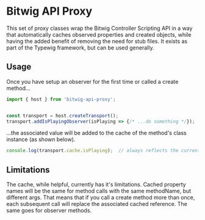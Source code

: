 # Bitwig API Proxy

This set of proxy classes wrap the Bitwig Controller Scripting API in a way that automatically caches observed properties and created objects, while having the added benefit of removing the need for stub files. It exists as part of the Typewig framework, but can be used generally.


## Usage

Once you have setup an observer for the first time or called a create method...

```ts
import { host } from 'bitwig-api-proxy';


const transport = host.createTransport();
transport.addIsPlayingObserver(isPlaying => {/* ...do something */});
```

...the associated value will be added to the cache of the method's class instance (as shown below).

```ts
console.log(transport.cache.isPlaying);  // always reflects the current isPlaying state
```


## Limitations

The cache, while helpful, currently has it's limitations. Cached property names will be the same for method calls with the same methodName, but different args. That means that if you call a create method more than once, each subsequent call will replace the associated cached reference. The same goes for observer methods.


